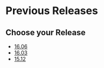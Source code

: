 # Previous Releases

## Choose your Release

- [16.06](RPB_16.06/README.md)
- [16.03](RPB_16.03/README.md)
- [15.12](RPB_15.12/README.md)
